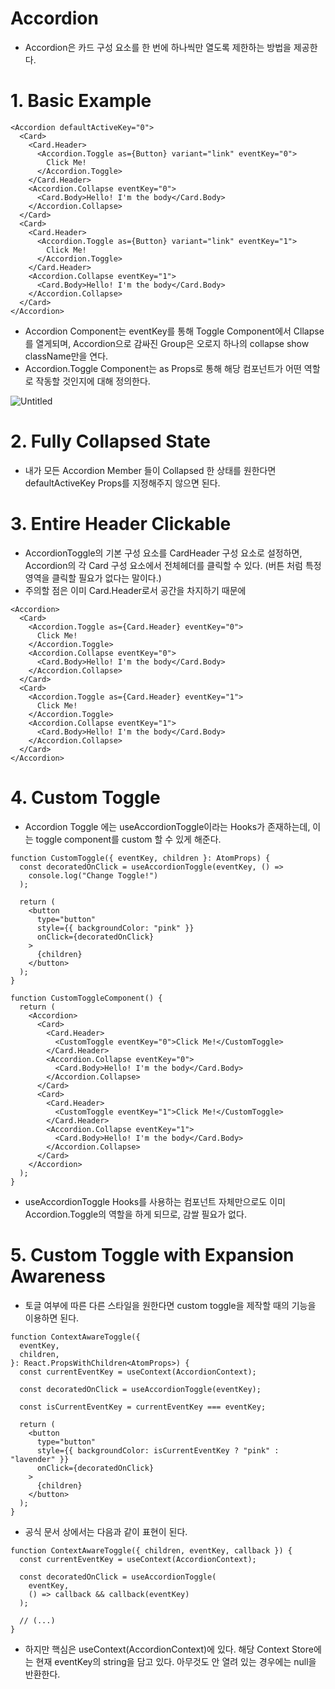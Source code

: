 # Accordion

- Accordion은 카드 구성 요소를 한 번에 하나씩만 열도록 제한하는 방법을 제공한다.

# 1. Basic Example

```tsx
<Accordion defaultActiveKey="0">
  <Card>
    <Card.Header>
      <Accordion.Toggle as={Button} variant="link" eventKey="0">
        Click Me!
      </Accordion.Toggle>
    </Card.Header>
    <Accordion.Collapse eventKey="0">
      <Card.Body>Hello! I'm the body</Card.Body>
    </Accordion.Collapse>
  </Card>
  <Card>
    <Card.Header>
      <Accordion.Toggle as={Button} variant="link" eventKey="1">
        Click Me!
      </Accordion.Toggle>
    </Card.Header>
    <Accordion.Collapse eventKey="1">
      <Card.Body>Hello! I'm the body</Card.Body>
    </Accordion.Collapse>
  </Card>
</Accordion>
```

- Accordion Component는 eventKey를 통해 Toggle Component에서 Cllapse를 열게되며, Accordion으로 감싸진 Group은 오로지 하나의 collapse show className만을 연다.
- Accordion.Toggle Component는 as Props로 통해 해당 컴포넌트가 어떤 역할로 작동할 것인지에 대해 정의한다.

![Untitled](https://user-images.githubusercontent.com/52296323/123131466-ae4f3780-d488-11eb-9a56-a2d212d48827.png)

# 2. Fully Collapsed State

- 내가 모든 Accordion Member 들이 Collapsed 한 상태를 원한다면 defaultActiveKey Props를 지정해주지 않으면 된다.

# 3. Entire Header Clickable

- AccordionToggle의 기본 구성 요소를 CardHeader 구성 요소로 설정하면, Accordion의 각 Card 구성 요소에서 전체헤더를 클릭할 수 있다. (버튼 처럼 특정 영역을 클릭할 필요가 없다는 말이다.)
- 주의할 점은 이미 Card.Header로서 공간을 차지하기 때문에

```tsx
<Accordion>
  <Card>
    <Accordion.Toggle as={Card.Header} eventKey="0">
      Click Me!
    </Accordion.Toggle>
    <Accordion.Collapse eventKey="0">
      <Card.Body>Hello! I'm the body</Card.Body>
    </Accordion.Collapse>
  </Card>
  <Card>
    <Accordion.Toggle as={Card.Header} eventKey="1">
      Click Me!
    </Accordion.Toggle>
    <Accordion.Collapse eventKey="1">
      <Card.Body>Hello! I'm the body</Card.Body>
    </Accordion.Collapse>
  </Card>
</Accordion>
```

# 4. Custom Toggle

- Accordion Toggle 에는 useAccordionToggle이라는 Hooks가 존재하는데, 이는 toggle component를 custom 할 수 있게 해준다.

```tsx
function CustomToggle({ eventKey, children }: AtomProps) {
  const decoratedOnClick = useAccordionToggle(eventKey, () =>
    console.log("Change Toggle!")
  );

  return (
    <button
      type="button"
      style={{ backgroundColor: "pink" }}
      onClick={decoratedOnClick}
    >
      {children}
    </button>
  );
}

function CustomToggleComponent() {
  return (
    <Accordion>
      <Card>
        <Card.Header>
          <CustomToggle eventKey="0">Click Me!</CustomToggle>
        </Card.Header>
        <Accordion.Collapse eventKey="0">
          <Card.Body>Hello! I'm the body</Card.Body>
        </Accordion.Collapse>
      </Card>
      <Card>
        <Card.Header>
          <CustomToggle eventKey="1">Click Me!</CustomToggle>
        </Card.Header>
        <Accordion.Collapse eventKey="1">
          <Card.Body>Hello! I'm the body</Card.Body>
        </Accordion.Collapse>
      </Card>
    </Accordion>
  );
}
```

- useAccordionToggle Hooks를 사용하는 컴포넌트 자체만으로도 이미 Accordion.Toggle의 역할을 하게 되므로, 감쌀 필요가 없다.

# 5. Custom Toggle with Expansion Awareness

- 토글 여부에 따른 다른 스타일을 원한다면 custom toggle을 제작할 때의 기능을 이용하면 된다.

```tsx
function ContextAwareToggle({
  eventKey,
  children,
}: React.PropsWithChildren<AtomProps>) {
  const currentEventKey = useContext(AccordionContext);

  const decoratedOnClick = useAccordionToggle(eventKey);

  const isCurrentEventKey = currentEventKey === eventKey;

  return (
    <button
      type="button"
      style={{ backgroundColor: isCurrentEventKey ? "pink" : "lavender" }}
      onClick={decoratedOnClick}
    >
      {children}
    </button>
  );
}
```

- 공식 문서 상에서는 다음과 같이 표현이 된다.

```tsx
function ContextAwareToggle({ children, eventKey, callback }) {
  const currentEventKey = useContext(AccordionContext);

  const decoratedOnClick = useAccordionToggle(
    eventKey,
    () => callback && callback(eventKey)
  );

  // (...)
}
```

- 하지만 핵심은 useContext(AccordionContext)에 있다. 해당 Context Store에는 현재 eventKey의 string을 담고 있다. 아무것도 안 열려 있는 경우에는 null을 반환한다.

